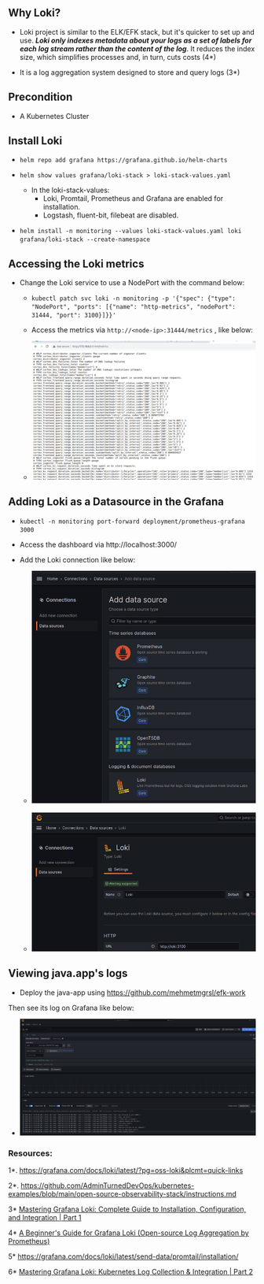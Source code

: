 ## Why Loki?

- Loki project is similar to the ELK/EFK stack, but it's quicker to set up and use. ***Loki only indexes metadata about your logs as a set of labels for each log stream rather than the content of the log***. It reduces the index size, which simplifies processes and, in turn, cuts costs (4*)

- It is a log aggregation system designed to store and query logs (3*)

## Precondition

- A Kubernetes Cluster

## Install Loki

- ```helm repo add grafana https://grafana.github.io/helm-charts```

- ```helm show values grafana/loki-stack > loki-stack-values.yaml```

   - In the loki-stack-values:
     - Loki, Promtail, Prometheus and Grafana are enabled for installation.
     - Logstash, fluent-bit, filebeat are disabled. 

- ```helm install -n monitoring --values loki-stack-values.yaml loki grafana/loki-stack --create-namespace```

## Accessing the Loki metrics

- Change the Loki service to use a NodePort with the command below:

   - ```kubectl patch svc loki -n monitoring -p '{"spec": {"type": "NodePort", "ports": [{"name": "http-metrics", "nodePort": 31444, "port": 3100}]}}'```

   - Access the metrics via ```http://<node-ip>:31444/metrics``` , like below:

   - ![Loki Metrics](loki-metrics.png)

## Adding Loki as a Datasource in the Grafana

   - ```kubectl -n monitoring port-forward deployment/prometheus-grafana 3000```

   - Access the dashboard via http://localhost:3000/

   - Add the Loki connection like below:

      - ![Grafana-loki-datasource](grafana-loki-datasource-1.png)

      - ![Grafana-loki-datasource](grafana-loki-datasource-2.png)
      
## Viewing java.app's logs

- Deploy the java-app using https://github.com/mehmetmgrsl/efk-work

Then see its log on Grafana like below:

- ![Grafana-JavaApp-Logs](grafana-java-app-logs.png)

### Resources:
1*. https://grafana.com/docs/loki/latest/?pg=oss-loki&plcmt=quick-links

2*. https://github.com/AdminTurnedDevOps/kubernetes-examples/blob/main/open-source-observability-stack/instructions.md

3* [Mastering Grafana Loki: Complete Guide to Installation, Configuration, and Integration | Part 1](https://www.youtube.com/watch?v=0B-yQdSXFJE)

4* [A Beginner's Guide for Grafana Loki (Open-source Log Aggregation by Prometheus)](https://www.atatus.com/blog/a-beginners-guide-for-grafana-loki/#:~:text=Loki%20project%20is%20similar%20to,%2C%20in%20turn%2C%20cuts%20costs.)

5* https://grafana.com/docs/loki/latest/send-data/promtail/installation/

6* [Mastering Grafana Loki: Kubernetes Log Collection & Integration | Part 2](https://www.youtube.com/watch?v=O52dseg2bJo)


